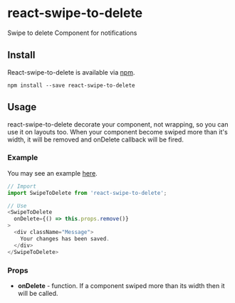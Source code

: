 # react-swipe-to-delete
Swipe to delete Component for notifications

## Install
React-swipe-to-delete is available via [npm](https://www.npmjs.com/package/react-swipe-to-delete).
```
npm install --save react-swipe-to-delete
```

## Usage
react-swipe-to-delete decorate your component, not wrapping, so you can use it on layouts too.
When your component become swiped more than it's width, it will be removed and onDelete callback will be fired.

### Example
You may see an example [here](https://raw.githubusercontent.com/hosembafer/react-swipe-to-delete/master/example/build/index.html).
```js
// Import
import SwipeToDelete from 'react-swipe-to-delete';

// Use
<SwipeToDelete
  onDelete={() => this.props.remove()}
>
  <div className="Message">
    Your changes has been saved.
  </div>
</SwipeToDelete>

```

### Props
- **onDelete** - function. If a component swiped more than its width then it will be called.
